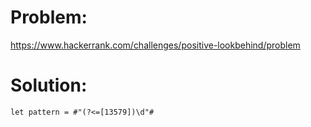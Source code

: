 # Problem: 

https://www.hackerrank.com/challenges/positive-lookbehind/problem

# Solution:

```
let pattern = #"(?<=[13579])\d"#
```
